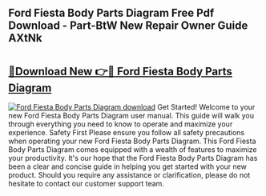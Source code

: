 ## Ford Fiesta Body Parts Diagram Free Pdf Download - Part-BtW New Repair Owner Guide AXtNk

# <h2><a href="http://dfrzkng.blite.top/?on=Ford+Fiesta+Body+Parts+Diagram">🔗Download New 👉🔴 Ford Fiesta Body Parts Diagram</a></h2>

[![Ford Fiesta Body Parts Diagram download](https://i.imgur.com/lujVjoI.png)](http://dfrzkng.blite.top/?on=Ford+Fiesta+Body+Parts+Diagram)
Get Started! Welcome to your new Ford Fiesta Body Parts Diagram user manual. This guide will walk you through everything you need to know to operate and maximize your experience. Safety First Please ensure you follow all safety precautions when operating your new Ford Fiesta Body Parts Diagram. This Ford Fiesta Body Parts Diagram comes equipped with a wealth of features to maximize your productivity. It's our hope that the Ford Fiesta Body Parts Diagram has been a clear and concise guide in helping you get started with your new product. Should you require any assistance or clarification, please do not hesitate to contact our customer support team.
